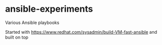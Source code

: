 # ansible-experiments
Various Ansible playbooks 

Started with https://www.redhat.com/sysadmin/build-VM-fast-ansible and built on top
